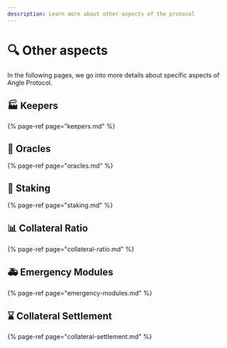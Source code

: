 ```yaml
---
description: Learn more about other aspects of the protocol
---
```


# 🔍 Other aspects

In the following pages, we go into more details about specific aspects of Angle Protocol.

## 🏭 Keepers

{% page-ref page="keepers.md" %}

## 🔱 Oracles

{% page-ref page="oracles.md" %}

## 🎁 Staking

{% page-ref page="staking.md" %}

## 📊 Collateral Ratio

{% page-ref page="collateral-ratio.md" %}

## 🚑 Emergency Modules

{% page-ref page="emergency-modules.md" %}

## ⌛️ Collateral Settlement

{% page-ref page="collateral-settlement.md" %}
